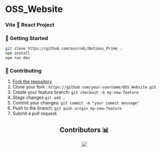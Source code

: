 # OSS_Website
### Vite 🤝 React Project

### 🚀 **Getting Started**

```sh
git clone https://github.com/ossrndc/Botimus_Prime .
npm install
npm run dev
```
### 🤝 Contributing
1. [Fork the repository](https://github.com/ossrndc/OSS_Website/fork "Fork the repository")
2. Clone your fork : `https://github.com/your-username/OSS_Website.git`
3. Create your feature branch: ` git checkout -b my-new-feature `
4. Stage changes `git add .`
5. Commit your changes: `git commit -m "your commit message"`
6. Push to the branch: `git push origin my-new-feature`
7. Submit a pull request.

<h2 align="center"><b>Contributors 📊 </b></h2>

<p align="center">
<a href="https://github.com/ossrndc/OSS_Website/graphs/contributors">
  <img src="https://contrib.rocks/image?repo=ossrndc/OSS_Website" />
</a>
</p>
